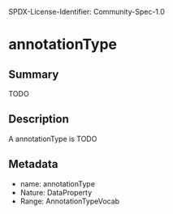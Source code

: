 SPDX-License-Identifier: Community-Spec-1.0

# annotationType

## Summary

TODO

## Description

A annotationType is TODO

## Metadata

- name: annotationType
- Nature: DataProperty
- Range: AnnotationTypeVocab

